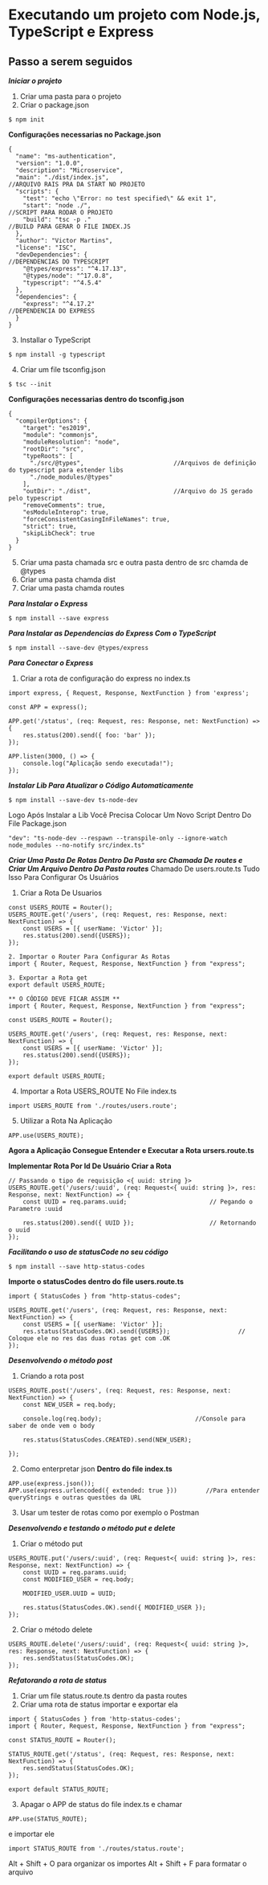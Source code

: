 # Executando um projeto com Node.js, TypeScript e Express

## Passo a serem seguidos

***Iniciar o projeto***
1. Criar uma pasta para o projeto
2. Criar o package.json
```
$ npm init
```
**Configurações necessarias no Package.json**
```
{
  "name": "ms-authentication",
  "version": "1.0.0",
  "description": "Microservice",
  "main": "./dist/index.js",                                    //ARQUIVO RAIS PRA DA START NO PROJETO
  "scripts": {
    "test": "echo \"Error: no test specified\" && exit 1",
    "start": "node ./",                                         //SCRIPT PARA RODAR O PROJETO
    "build": "tsc -p ."                                         //BUILD PARA GERAR O FILE INDEX.JS
  },
  "author": "Victor Martins",
  "license": "ISC",
  "devDependencies": {                                          //DEPENDENCIAS DO TYPESCRIPT
    "@types/express": "^4.17.13",
    "@types/node": "^17.0.8",
    "typescript": "^4.5.4"
  },
  "dependencies": {
    "express": "^4.17.2"                                        //DEPENDENCIA DO EXPRESS
  }
}
```

3. Installar o TypeScript
```
$ npm install -g typescript
```
4. Criar um file tsconfig.json
```
$ tsc --init
```
**Configurações necessarias dentro do tsconfig.json**
```
{
  "compilerOptions": {
    "target": "es2019",
    "module": "commonjs",
    "moduleResolution": "node",
    "rootDir": "src",
    "typeRoots": [
      "./src/@types",                         //Arquivos de definição do typescript para estender libs
      "./node_modules/@types"
    ],
    "outDir": "./dist",                       //Arquivo do JS gerado pelo typescript
    "removeComments": true,
    "esModuleInterop": true,
    "forceConsistentCasingInFileNames": true,
    "strict": true,
    "skipLibCheck": true
  }
}
```

5. Criar uma pasta chamada src e outra pasta dentro de src chamda de @types
6. Criar uma pasta chamda dist
7. Criar uma pasta chamda routes

***Para Instalar o Express***
```
$ npm install --save express
```
***Para Instalar as Dependencias do Express Com o TypeScript***
```
$ npm install --save-dev @types/express
```
***Para Conectar o Express***
1. Criar a rota de configuração do express no index.ts
```
import express, { Request, Response, NextFunction } from 'express';

const APP = express();

APP.get('/status', (req: Request, res: Response, net: NextFunction) => {
    res.status(200).send({ foo: 'bar' });
});

APP.listen(3000, () => {
    console.log("Aplicação sendo executada!");
});
```

***Instalar Lib Para Atualizar o Código Automaticamente***
```
$ npm install --save-dev ts-node-dev
```
Logo Após Instalar a Lib Você Precisa Colocar Um Novo Script Dentro Do File Package.json
```
"dev": "ts-node-dev --respawn --transpile-only --ignore-watch node_modules --no-notify src/index.ts"
```

***Criar Uma Pasta De Rotas Dentro Da Pasta src Chamada De routes e Criar Um Arquivo Dentro Da Pasta routes***
Chamado De users.route.ts Tudo Isso Para Configurar Os Usuários
1. Criar a Rota De Usuarios
```
const USERS_ROUTE = Router();
USERS_ROUTE.get('/users', (req: Request, res: Response, next: NextFunction) => {
    const USERS = [{ userName: 'Victor' }];
    res.status(200).send({USERS});
});

2. Importar o Router Para Configurar As Rotas
import { Router, Request, Response, NextFunction } from "express";

3. Exportar a Rota get
export default USERS_ROUTE;

** O CÓDIGO DEVE FICAR ASSIM **
import { Router, Request, Response, NextFunction } from "express";

const USERS_ROUTE = Router();

USERS_ROUTE.get('/users', (req: Request, res: Response, next: NextFunction) => {
    const USERS = [{ userName: 'Victor' }];
    res.status(200).send({USERS});
});

export default USERS_ROUTE;
```
4. Importar a Rota USERS_ROUTE No File index.ts
```
import USERS_ROUTE from './routes/users.route';
```
5. Utilizar a Rota Na Aplicação
```
APP.use(USERS_ROUTE);
```
**Agora a Aplicação Consegue Entender e Executar a Rota ursers.route.ts**

**Implementar Rota Por Id De Usuário**
**Criar a Rota**
```
// Passando o tipo de requisição <{ uuid: string }>
USERS_ROUTE.get('/users/:uuid', (req: Request<{ uuid: string }>, res: Response, next: NextFunction) => { 
    const UUID = req.params.uuid;                       // Pegando o Parametro :uuid

    res.status(200).send({ UUID });                     // Retornando o uuid
});
```
***Facilitando o uso de statusCode no seu código***
```
$ npm install --save http-status-codes
```
**Importe o statusCodes dentro do file users.route.ts**
```
import { StatusCodes } from "http-status-codes";

USERS_ROUTE.get('/users', (req: Request, res: Response, next: NextFunction) => {
    const USERS = [{ userName: 'Victor' }];
    res.status(StatusCodes.OK).send({USERS});                   // Coloque ele no res das duas rotas get com .OK
});
```
***Desenvolvendo o método post***
1. Criando a rota post
```
USERS_ROUTE.post('/users', (req: Request, res: Response, next: NextFunction) => {
    const NEW_USER = req.body;

    console.log(req.body);                          //Console para saber de onde vem o body

    res.status(StatusCodes.CREATED).send(NEW_USER);

});
```
2. Como enterpretar json
**Dentro do file index.ts**
```
APP.use(express.json());
APP.use(express.urlencoded({ extended: true }))        //Para entender queryStrings e outras questões da URL
```
3. Usar um tester de rotas como por exemplo o Postman

***Desenvolvendo e testando o método put e delete***
1. Criar o método put
```
USERS_ROUTE.put('/users/:uuid', (req: Request<{ uuid: string }>, res: Response, next: NextFunction) => {
    const UUID = req.params.uuid;
    const MODIFIED_USER = req.body;

    MODIFIED_USER.UUID = UUID;

    res.status(StatusCodes.OK).send({ MODIFIED_USER });
});
```
2. Criar o método delete
```
USERS_ROUTE.delete('/users/:uuid', (req: Request<{ uuid: string }>, res: Response, next: NextFunction) => {
    res.sendStatus(StatusCodes.OK);
});
```
***Refatorando a rota de status***
1. Criar um file status.route.ts dentro da pasta routes
2. Criar uma rota de status importar e exportar ela
```
import { StatusCodes } from 'http-status-codes';
import { Router, Request, Response, NextFunction } from "express";

const STATUS_ROUTE = Router();

STATUS_ROUTE.get('/status', (req: Request, res: Response, next: NextFunction) => {
    res.sendStatus(StatusCodes.OK);
});

export default STATUS_ROUTE;
```
3. Apagar o APP de status do file index.ts e chamar
```
APP.use(STATUS_ROUTE);
```
e importar ele
```
import STATUS_ROUTE from './routes/status.route';
```
Alt + Shift + O para organizar os importes
Alt + Shift + F para formatar o arquivo
